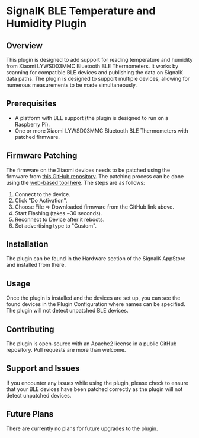 # SignalK BLE Temperature and Humidity Plugin

## Overview

This plugin is designed to add support for reading temperature and humidity from Xiaomi LYWSD03MMC Bluetooth BLE Thermometers. It works by scanning for compatible BLE devices and publishing the data on SignalK data paths. The plugin is designed to support multiple devices, allowing for numerous measurements to be made simultaneously.

## Prerequisites

- A platform with BLE support (the plugin is designed to run on a Raspberry Pi).
- One or more Xiaomi LYWSD03MMC Bluetooth BLE Thermometers with patched firmware.

## Firmware Patching

The firmware on the Xiaomi devices needs to be patched using the firmware from [this GitHub repository](https://github.com/atc1441/ATC_MiThermometer). The patching process can be done using the [web-based tool here](https://atc1441.github.io/TelinkFlasher.html). The steps are as follows:

1. Connect to the device.
2. Click "Do Activation".
3. Choose File => Downloaded firmware from the GitHub link above.
4. Start Flashing (takes ~30 seconds).
5. Reconnect to Device after it reboots.
6. Set advertising type to "Custom".

## Installation

The plugin can be found in the Hardware section of the SignalK AppStore and installed from there.

## Usage

Once the plugin is installed and the devices are set up, you can see the found devices in the Plugin Configuration where names can be specified. The plugin will not detect unpatched BLE devices.

## Contributing

The plugin is open-source with an Apache2 license in a public GitHub repository. Pull requests are more than welcome.

## Support and Issues

If you encounter any issues while using the plugin, please check to ensure that your BLE devices have been patched correctly as the plugin will not detect unpatched devices.

## Future Plans

There are currently no plans for future upgrades to the plugin.
